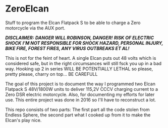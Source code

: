 # ZeroElcan
Stuff to program the Elcan Flatpack S to be able to charge a Zero motorcycle via the AUX port.

***DISCLAIMER:*** ***DANGER WILL ROBINSON, DANGER!*** ***RISK OF ELECTRIC SHOCK*** 
***I'M NOT RESPONSIBLE FOR SHOCK HAZARD, PERSONAL INJURY, BIKE FIRE, FOREST FIRES, ANY VIRUS OUTBREAKS ET AL!***

This is not for the feint of heart. A single Elcan puts out 48 volts which is considered safe, but in the right circumsances will still fsck you up in a bad way. Hooking up 2 in series WILL BE POTENTIALLY LETHAL so please, pretty please, charry on top... BE CAREFULL

The goal of this project is to document the way I programmed two Elcan Flatpack S 48V/1800W units to deliver 115,2V CCCV charging current to a Zero DSR electric motorcycle. Also, for documenting my efforts for later use. This entire project was done in 2016 so I'll have to reconstruct a lot.

This repo consists of two parts: The first part all the code stolen from Endless Sphere, the second part what I cooked up from it to make the Elcan's play nice.
